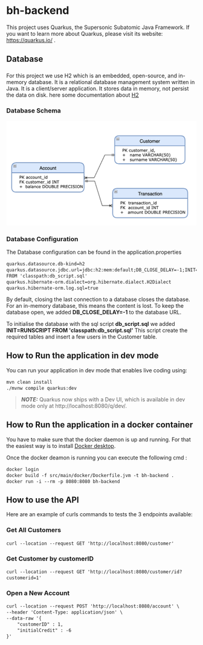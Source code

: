 # bh-backend

This project uses Quarkus, the Supersonic Subatomic Java Framework.
If you want to learn more about Quarkus, please visit its website: https://quarkus.io/ .

## Database

### 
For this project we use H2 which is an embedded, open-source, and in-memory database. 
It is a relational database management system written in Java. It is a client/server application. 
It stores data in memory, not persist the data on disk.
here some documentation about [H2](https://www.h2database.com/html/main.html)

### Database  Schema
![Database Model](doc/db_schema.png)

### Database Configuration
The Database configuration can be found in the application.properties
```
quarkus.datasource.db-kind=h2
quarkus.datasource.jdbc.url=jdbc:h2:mem:default;DB_CLOSE_DELAY=-1;INIT=RUNSCRIPT FROM 'classpath:db_script.sql'
quarkus.hibernate-orm.dialect=org.hibernate.dialect.H2Dialect
quarkus.hibernate-orm.log.sql=true
```

By default, closing the last connection to a database closes the database. For an in-memory database, 
this means the content is lost. To keep the database open, we added **DB_CLOSE_DELAY=-1** to the database URL. 

To initialise the database with the sql script **db_script.sql** we added **INIT=RUNSCRIPT FROM 'classpath:db_script.sql'**
This script create the required tables and insert a few users in the Customer table.

## How to Run the application in dev mode
You can run your application in dev mode that enables live coding using:

```shell script
mvn clean install
./mvnw compile quarkus:dev
```

> **_NOTE:_**  Quarkus now ships with a Dev UI, which is available in dev mode only at http://localhost:8080/q/dev/.

## How to Run the application in a docker container
You have to make sure that the docker daemon is up and running. For that the easiest way is to install
[Docker desktop](https://docs.docker.com/desktop/).

Once the docker deamon is running you can execute the following cmd : 
```shell script
docker login  
docker build -f src/main/docker/Dockerfile.jvm -t bh-backend .
docker run -i --rm -p 8080:8080 bh-backend
```

## How to use the API
Here are an example of curls commands to tests the 3 endpoints available: 

### Get All Customers

```shell
curl --location --request GET 'http://localhost:8080/customer'
```

### Get Customer by customerID

```shell
curl --location --request GET 'http://localhost:8080/customer/id?customerid=1'
```

### Open a New Account

```shell
curl --location --request POST 'http://localhost:8080/account' \
--header 'Content-Type: application/json' \
--data-raw '{
    "customerID" : 1,
    "initialCredit" : -6
}'
```